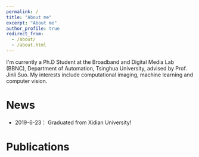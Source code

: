 ```yaml
---
permalink: /
title: "About me"
excerpt: "About me"
author_profile: true
redirect_from: 
  - /about/
  - /about.html
---
```

I'm currently a Ph.D Student at the Broadband and Digital Media Lab (BBNC), Department of Automation, Tsinghua University, advised by Prof. Jinli Suo. 
My interests include computational imaging, machine learning and computer vision.


# News #
- 2019-6-23： Graduated from Xidian University!

# Publications #

